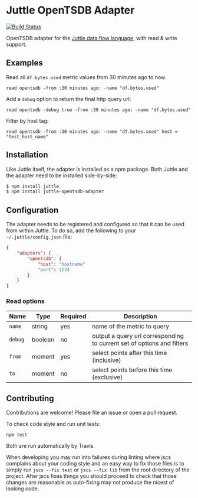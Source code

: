 # Juttle OpenTSDB Adapter

[![Build Status](https://travis-ci.org/juttle/juttle-opentsdb-adapter.svg?branch=master)](https://travis-ci.org/juttle/juttle-opentsdb-adapter)

OpenTSDB adapter for the [Juttle data flow
language](https://github.com/juttle/juttle), with read & write support.

## Examples

Read all `df.bytes.used` metric values from 30 minutes ago to now.
```juttle
read opentsdb -from :30 minutes ago: -name "df.bytes.used"
```

Add a `debug` option to return the final http query url:
```juttle
read opentsdb -debug true -from :30 minutes ago: -name "df.bytes.used"
```

Filter by host tag:
```juttle
read opentsdb -from :30 minutes ago: -name "df.bytes.used" host = "test_host_name"
```

## Installation

Like Juttle itself, the adapter is installed as a npm package. Both Juttle and
the adapter need to be installed side-by-side:

```bash
$ npm install juttle
$ npm install juttle-opentsdb-adapter
```

## Configuration

The adapter needs to be registered and configured so that it can be used from
within Juttle. To do so, add the following to your `~/.juttle/config.json` file:

```json
{
    "adapters": {
        "opentsdb": {
            "host": "hostname"
            "port": 1234
        }
    }
}
```

### Read options

Name | Type | Required | Description
-----|------|----------|-------------
`name` | string | yes | name of the metric to query
`debug` | boolean | no | output a query url corresponding to current set of options and filters
`from` | moment | yes | select points after this time (inclusive)
`to`   | moment | no | select points before this time (exclusive)

## Contributing

Contributions are welcome! Please file an issue or open a pull request.

To check code style and run unit tests:
```
npm test
```

Both are run automatically by Travis.

When developing you may run into failures during linting where jscs complains
about your coding style and an easy way to fix those files is to simply run
`jscs --fix test` or `jscs --fix lib` from the root directory of the project.
After jscs fixes things you should proceed to check that those changes are
reasonable as auto-fixing may not produce the nicest of looking code.
